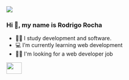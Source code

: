 <a href="https://giphy.com/"> 
    <img align="center" src="https://media.giphy.com/media/f3iwJFOVOwuy7K6FFw/source.gif" target="_blank">
</a>

### Hi 👋, my name is Rodrigo Rocha

- 👨‍🎓 I study development and software.
- 💻 I’m currently learning web development
- 👨‍💻 I'm looking for a web developer job

<a href="https://www.linkedin.com/in/rsarocha-dev/" >
  <img align="center" height="30" width="40" src="https://cdn.jsdelivr.net/gh/devicons/devicon/icons/linkedin/linkedin-original.svg" target="_blank">
</a>
